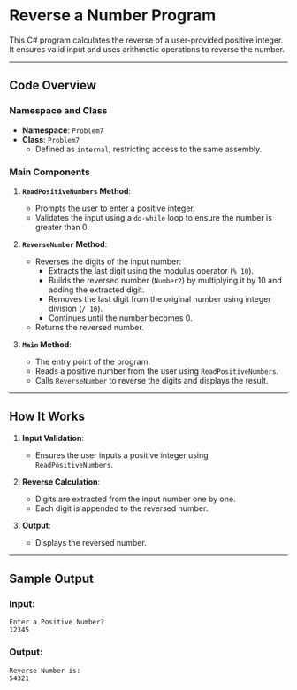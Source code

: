 # Reverse a Number Program

This C# program calculates the reverse of a user-provided positive integer. It ensures valid input and uses arithmetic operations to reverse the number.

---

## Code Overview

### Namespace and Class
- **Namespace**: `Problem7`
- **Class**: `Problem7`
  - Defined as `internal`, restricting access to the same assembly.

### Main Components

1. **`ReadPositiveNumbers` Method**:
   - Prompts the user to enter a positive integer.
   - Validates the input using a `do-while` loop to ensure the number is greater than 0.

2. **`ReverseNumber` Method**:
   - Reverses the digits of the input number:
     - Extracts the last digit using the modulus operator (`% 10`).
     - Builds the reversed number (`Number2`) by multiplying it by 10 and adding the extracted digit.
     - Removes the last digit from the original number using integer division (`/ 10`).
     - Continues until the number becomes 0.
   - Returns the reversed number.

3. **`Main` Method**:
   - The entry point of the program.
   - Reads a positive number from the user using `ReadPositiveNumbers`.
   - Calls `ReverseNumber` to reverse the digits and displays the result.

---

## How It Works

1. **Input Validation**:
   - Ensures the user inputs a positive integer using `ReadPositiveNumbers`.

2. **Reverse Calculation**:
   - Digits are extracted from the input number one by one.
   - Each digit is appended to the reversed number.

3. **Output**:
   - Displays the reversed number.

---

## Sample Output

### Input:
```plaintext
Enter a Positive Number?
12345
```
### Output:
```
Reverse Number is:
54321
```
